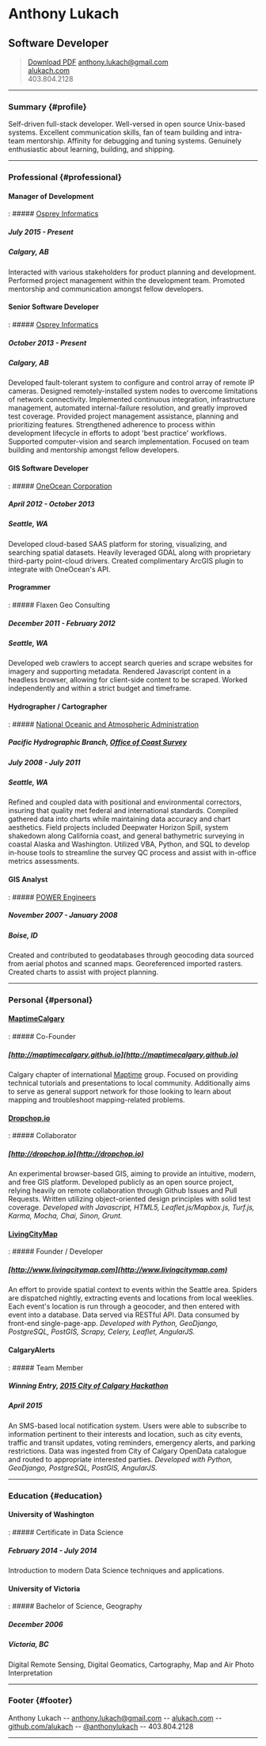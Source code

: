 # Anthony Lukach

## Software Developer

> <a class="button" href="alukach.pdf" title="Download r&eacute;sum&eacute; as PDF">Download PDF</a>
> [anthony.lukach@gmail.com](mailto:anthony.lukach@gmail.com)<br />
> [alukach.com](http://www.alukach.com)<br />
> <span class='phone'>403.804.2128</span>


---


### Summary {#profile}

Self-driven full-stack developer. Well-versed in open source Unix-based systems. Excellent communication skills, fan of team building and intra-team mentorship. Affinity for debugging and tuning systems. Genuinely enthusiastic about learning, building, and shipping.


---


### Professional {#professional}

#### Manager of Development
: ##### [Osprey Informatics](http://www.ospreyinformatics.com/)
  ##### July 2015 - Present
  ##### Calgary, AB

  Interacted with various stakeholders for product planning and development. Performed project management within the development team. Promoted mentorship and communication amongst fellow developers.

#### Senior Software Developer
: ##### [Osprey Informatics](http://www.ospreyinformatics.com/)
  ##### October 2013 - Present
  ##### Calgary, AB

  Developed fault-tolerant system to configure and control array of remote IP cameras. Designed remotely-installed system nodes to overcome limitations of network connectivity. Implemented continuous integration, infrastructure management, automated internal-failure resolution, and greatly improved test coverage. Provided project management assistance, planning and prioritizing features. Strengthened adherence to process within development lifecycle in efforts to adopt 'best practice' workflows. Supported computer-vision and search implementation. Focused on team building and mentorship amongst fellow developers.

#### GIS Software Developer
: ##### [OneOcean Corporation](https://www.oneoceancorp.com)
  ##### April 2012 - October 2013
  ##### Seattle, WA

  Developed cloud-based SAAS platform for storing, visualizing, and searching spatial datasets. Heavily leveraged GDAL along with proprietary third-party point-cloud drivers. Created complimentary ArcGIS plugin to integrate with OneOcean's API.

#### Programmer
: ##### Flaxen Geo Consulting
  ##### December 2011 - February 2012
  ##### Seattle, WA

  Developed web crawlers to accept search queries and scrape websites for imagery and supporting metadata. Rendered Javascript content in a headless browser, allowing for client-side content to be scraped. Worked independently and within a strict budget and timeframe.

#### Hydrographer / Cartographer
: ##### [National Oceanic and Atmospheric Administration](http://www.noaa.gov)
  ##### Pacific Hydrographic Branch, [Office of Coast Survey](http://www.nauticalcharts.noaa.gov/)
  ##### July 2008 - July 2011
  ##### Seattle, WA

  Refined and coupled data with positional and environmental correctors, insuring that quality met federal and international standards. Compiled gathered data into charts while maintaining data accuracy and chart aesthetics. Field projects included Deepwater Horizon Spill, system shakedown along California coast, and general bathymetric surveying in coastal Alaska and Washington. Utilized VBA, Python, and SQL to develop in-house tools to streamline the survey QC process and assist with in-office metrics assessments.

#### GIS Analyst
: ##### [POWER Engineers](http://www.powereng.com/)
  ##### November 2007 - January 2008
  ##### Boise, ID

  Created and contributed to geodatabases through geocoding data sourced from aerial photos and scanned maps. Georeferenced imported rasters. Created charts to assist with project planning.


---


### Personal {#personal}

#### [MaptimeCalgary](http://maptimecalgary.github.io)
: ##### Co-Founder
  ##### [http://maptimecalgary.github.io](http://maptimecalgary.github.io)

  Calgary chapter of international [Maptime](http://maptime.io) group. Focused on providing technical tutorials and presentations to local community. Additionally aims to serve as general support network for those looking to learn about mapping and troubleshoot mapping-related problems.

#### [Dropchop.io](http://dropchop.io)
: ##### Collaborator
  ##### [http://dropchop.io](http://dropchop.io)

  An experimental browser-based GIS, aiming to provide an intuitive, modern, and free GIS platform. Developed publicly as an open source project, relying heavily on remote collaboration through Github Issues and Pull Requests. Written utilizing object-oriented design principles with solid test coverage. _Developed with Javascript, HTML5, Leaflet.js/Mapbox.js, Turf.js, Karma, Mocha, Chai, Sinon, Grunt._

#### [LivingCityMap](http://www.livingcitymap.com)
: ##### Founder / Developer
  ##### [http://www.livingcitymap.com](http://www.livingcitymap.com)

  An effort to provide spatial context to events within the Seattle area. Spiders are dispatched nightly, extracting events and locations from local weeklies.  Each event's location is run through a geocoder, and then entered with event into a database.  Data served via RESTful API. Data consumed by front-end single-page-app. _Developed with Python, GeoDjango, PostgreSQL, PostGIS, Scrapy, Celery, Leaflet, AngularJS._

#### CalgaryAlerts
: ##### Team Member
  ##### Winning Entry, [2015 City of Calgary Hackathon](http://www.calgary.ca/CS/IIS/Pages/hackathon2015.aspx)
  ##### April 2015

  An SMS-based local notification system. Users were able to subscribe to information pertinent to their interests and location, such as city events, traffic and transit updates, voting reminders, emergency alerts, and parking restrictions. Data was ingested from City of Calgary OpenData catalogue and routed to appropriate interested parties. _Developed with Python, GeoDjango, PostgreSQL, PostGIS, AngularJS._


---


### Education {#education}

#### University of Washington
: ##### Certificate in Data Science
  ##### February 2014 - July 2014

  Introduction to modern Data Science techniques and applications.

#### University of Victoria
: ##### Bachelor of Science, Geography
  ##### December 2006
  ##### Victoria, BC

  Digital Remote Sensing, Digital Geomatics, Cartography, Map and Air Photo Interpretation


---


### Footer {#footer}

Anthony Lukach -- [anthony.lukach@gmail.com](mailto:anthony.lukach@gmail.com) -- [alukach.com](http://www.alukach.com) -- [github.com/alukach](http://github.com/alukach) -- [@anthonylukach](http://twitter.com/anthonylukach) <span class='phone'>-- 403.804.2128</span>


---
